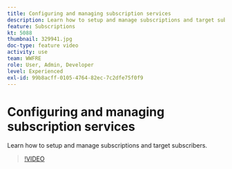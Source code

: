 ```yaml
---
title: Configuring and managing subscription services
description: Learn how to setup and manage subscriptions and target subscribers.
feature: Subscriptions     
kt: 5088
thumbnail: 329941.jpg
doc-type: feature video
activity: use
team: WWFRE
role: User, Admin, Developer
level: Experienced
exl-id: 99b8acff-0105-4764-82ec-7c2dfe75f0f9
---
```

# Configuring and managing subscription services

Learn how to setup and manage subscriptions and target subscribers.

>[!VIDEO](https://video.tv.adobe.com/v/329941?quality=12&learn=on)
